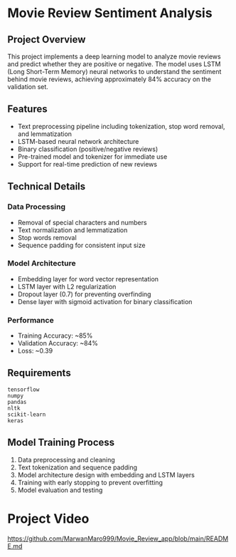 # Movie Review Sentiment Analysis

## Project Overview
This project implements a deep learning model to analyze movie reviews and predict whether they are positive or negative. The model uses LSTM (Long Short-Term Memory) neural networks to understand the sentiment behind movie reviews, achieving approximately 84% accuracy on the validation set.

## Features
- Text preprocessing pipeline including tokenization, stop word removal, and lemmatization
- LSTM-based neural network architecture
- Binary classification (positive/negative reviews)
- Pre-trained model and tokenizer for immediate use
- Support for real-time prediction of new reviews

## Technical Details

### Data Processing
- Removal of special characters and numbers
- Text normalization and lemmatization
- Stop words removal
- Sequence padding for consistent input size

### Model Architecture
- Embedding layer for word vector representation
- LSTM layer with L2 regularization
- Dropout layer (0.7) for preventing overfinding
- Dense layer with sigmoid activation for binary classification

### Performance
- Training Accuracy: ~85%
- Validation Accuracy: ~84%
- Loss: ~0.39

## Requirements
```
tensorflow
numpy
pandas
nltk
scikit-learn
keras
```

## Model Training Process
1. Data preprocessing and cleaning
2. Text tokenization and sequence padding
3. Model architecture design with embedding and LSTM layers
4. Training with early stopping to prevent overfitting
5. Model evaluation and testing

# Project Video
https://github.com/MarwanMaro999/Movie_Review_app/blob/main/README.md
